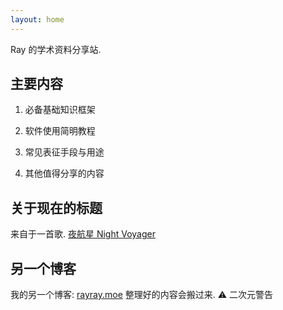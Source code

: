 ```yaml
---
layout: home
---
```


Ray 的学术资料分享站.

## 主要内容

1. 必备基础知识框架

2. 软件使用简明教程

3. 常见表征手段与用途

4. 其他值得分享的内容

## 关于现在的标题

来自于一首歌. [夜航星 Night Voyager](https://www.bilibili.com/bangumi/play/ep311070)

## 另一个博客

我的另一个博客: [rayray.moe](https://rayray.moe) 整理好的内容会搬过来. ⚠️ 二次元警告


